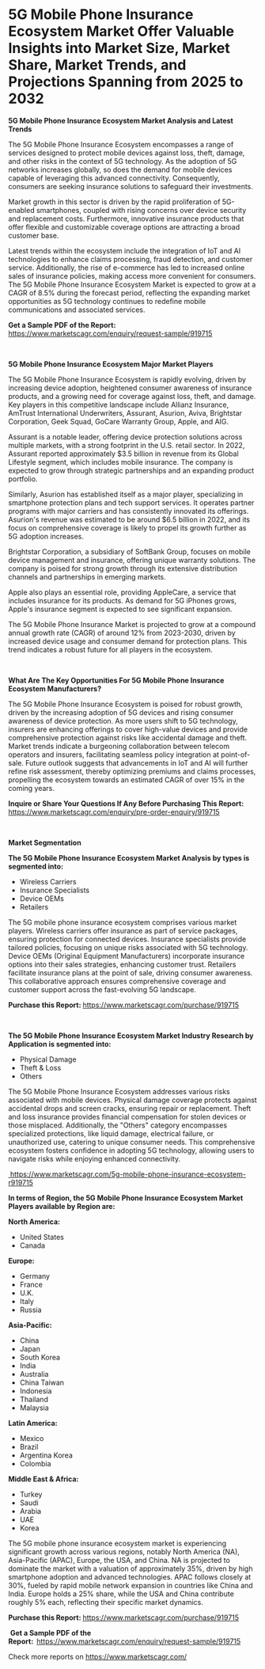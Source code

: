 <p><h1>5G Mobile Phone Insurance Ecosystem Market Offer Valuable Insights into Market Size, Market Share, Market Trends, and Projections Spanning from 2025 to 2032</h1></p><p><strong>5G Mobile Phone Insurance Ecosystem Market Analysis and Latest Trends</strong></p>
<p><p>The 5G Mobile Phone Insurance Ecosystem encompasses a range of services designed to protect mobile devices against loss, theft, damage, and other risks in the context of 5G technology. As the adoption of 5G networks increases globally, so does the demand for mobile devices capable of leveraging this advanced connectivity. Consequently, consumers are seeking insurance solutions to safeguard their investments. </p><p>Market growth in this sector is driven by the rapid proliferation of 5G-enabled smartphones, coupled with rising concerns over device security and replacement costs. Furthermore, innovative insurance products that offer flexible and customizable coverage options are attracting a broad customer base. </p><p>Latest trends within the ecosystem include the integration of IoT and AI technologies to enhance claims processing, fraud detection, and customer service. Additionally, the rise of e-commerce has led to increased online sales of insurance policies, making access more convenient for consumers. The 5G Mobile Phone Insurance Ecosystem Market is expected to grow at a CAGR of 8.5% during the forecast period, reflecting the expanding market opportunities as 5G technology continues to redefine mobile communications and associated services.</p></p>
<p><strong>Get a Sample PDF of the Report:&nbsp;</strong> <a href="https://www.marketscagr.com/enquiry/request-sample/919715?utm_campaign=2936&utm_medium=2&utm_source=Github&utm_content=ia&utm_term=07032025&utm_id=5g-mobile-phone-insurance-ecosystem">https://www.marketscagr.com/enquiry/request-sample/919715</a></p>
<p>&nbsp;</p>
<p><strong>5G Mobile Phone Insurance Ecosystem Major Market Players</strong></p>
<p><p>The 5G Mobile Phone Insurance Ecosystem is rapidly evolving, driven by increasing device adoption, heightened consumer awareness of insurance products, and a growing need for coverage against loss, theft, and damage. Key players in this competitive landscape include Allianz Insurance, AmTrust International Underwriters, Assurant, Asurion, Aviva, Brightstar Corporation, Geek Squad, GoCare Warranty Group, Apple, and AIG.</p><p>Assurant is a notable leader, offering device protection solutions across multiple markets, with a strong footprint in the U.S. retail sector. In 2022, Assurant reported approximately $3.5 billion in revenue from its Global Lifestyle segment, which includes mobile insurance. The company is expected to grow through strategic partnerships and an expanding product portfolio.</p><p>Similarly, Asurion has established itself as a major player, specializing in smartphone protection plans and tech support services. It operates partner programs with major carriers and has consistently innovated its offerings. Asurion's revenue was estimated to be around $6.5 billion in 2022, and its focus on comprehensive coverage is likely to propel its growth further as 5G adoption increases.</p><p>Brightstar Corporation, a subsidiary of SoftBank Group, focuses on mobile device management and insurance, offering unique warranty solutions. The company is poised for strong growth through its extensive distribution channels and partnerships in emerging markets.</p><p>Apple also plays an essential role, providing AppleCare, a service that includes insurance for its products. As demand for 5G iPhones grows, Apple's insurance segment is expected to see significant expansion.</p><p>The 5G Mobile Phone Insurance Market is projected to grow at a compound annual growth rate (CAGR) of around 12% from 2023-2030, driven by increased device usage and consumer demand for protection plans. This trend indicates a robust future for all players in the ecosystem.</p></p>
<p>&nbsp;</p>
<p><strong>What Are The Key Opportunities For 5G Mobile Phone Insurance Ecosystem Manufacturers?</strong></p>
<p><p>The 5G Mobile Phone Insurance Ecosystem is poised for robust growth, driven by the increasing adoption of 5G devices and rising consumer awareness of device protection. As more users shift to 5G technology, insurers are enhancing offerings to cover high-value devices and provide comprehensive protection against risks like accidental damage and theft. Market trends indicate a burgeoning collaboration between telecom operators and insurers, facilitating seamless policy integration at point-of-sale. Future outlook suggests that advancements in IoT and AI will further refine risk assessment, thereby optimizing premiums and claims processes, propelling the ecosystem towards an estimated CAGR of over 15% in the coming years.</p></p>
<p><strong>Inquire or Share Your Questions If Any Before Purchasing This Report:</strong> <a href="https://www.marketscagr.com/enquiry/pre-order-enquiry/919715?utm_campaign=2936&utm_medium=2&utm_source=Github&utm_content=ia&utm_term=07032025&utm_id=5g-mobile-phone-insurance-ecosystem">https://www.marketscagr.com/enquiry/pre-order-enquiry/919715</a></p>
<p>&nbsp;</p>
<p><strong>Market Segmentation</strong></p>
<p><strong>The 5G Mobile Phone Insurance Ecosystem Market Analysis by types is segmented into:</strong></p>
<p><ul><li>Wireless Carriers</li><li>Insurance Specialists</li><li>Device OEMs</li><li>Retailers</li></ul></p>
<p><p>The 5G mobile phone insurance ecosystem comprises various market players. Wireless carriers offer insurance as part of service packages, ensuring protection for connected devices. Insurance specialists provide tailored policies, focusing on unique risks associated with 5G technology. Device OEMs (Original Equipment Manufacturers) incorporate insurance options into their sales strategies, enhancing customer trust. Retailers facilitate insurance plans at the point of sale, driving consumer awareness. This collaborative approach ensures comprehensive coverage and customer support across the fast-evolving 5G landscape.</p></p>
<p><strong>Purchase this Report:&nbsp;</strong><a href="https://www.marketscagr.com/purchase/919715?utm_campaign=2936&utm_medium=2&utm_source=Github&utm_content=ia&utm_term=07032025&utm_id=5g-mobile-phone-insurance-ecosystem">https://www.marketscagr.com/purchase/919715</a></p>
<p>&nbsp;</p>
<p><strong>The 5G Mobile Phone Insurance Ecosystem Market Industry Research by Application is segmented into:</strong></p>
<p><ul><li>Physical Damage</li><li>Theft & Loss</li><li>Others</li></ul></p>
<p><p>The 5G Mobile Phone Insurance Ecosystem addresses various risks associated with mobile devices. Physical damage coverage protects against accidental drops and screen cracks, ensuring repair or replacement. Theft and loss insurance provides financial compensation for stolen devices or those misplaced. Additionally, the "Others" category encompasses specialized protections, like liquid damage, electrical failure, or unauthorized use, catering to unique consumer needs. This comprehensive ecosystem fosters confidence in adopting 5G technology, allowing users to navigate risks while enjoying enhanced connectivity.</p></p>
<p><a href="https://www.marketscagr.com/5g-mobile-phone-insurance-ecosystem-r919715?utm_campaign=2936&utm_medium=2&utm_source=Github&utm_content=ia&utm_term=07032025&utm_id=5g-mobile-phone-insurance-ecosystem">&nbsp;https://www.marketscagr.com/5g-mobile-phone-insurance-ecosystem-r919715</a></p>
<p><strong>In terms of Region, the 5G Mobile Phone Insurance Ecosystem Market Players available by Region are:</strong></p>
<p>
    <p> <strong> North America: </strong>
        <ul>
            <li>United States</li>
            <li>Canada</li>
        </ul>
        </p> 
    <p> <strong> Europe: </strong>
        <ul>
            <li>Germany</li>
            <li>France</li>
            <li>U.K.</li>
            <li>Italy</li>
            <li>Russia</li>
        </ul>
        </p> 
    <p> <strong> Asia-Pacific: </strong>
        <ul>
            <li>China</li>
            <li>Japan</li>
            <li>South Korea</li>
            <li>India</li>
            <li>Australia</li>
            <li>China Taiwan</li>
            <li>Indonesia</li>
            <li>Thailand</li>
            <li>Malaysia</li>
        </ul>
        </p> 
    <p> <strong> Latin America: </strong>
        <ul>
            <li>Mexico</li>
            <li>Brazil</li>
            <li>Argentina Korea</li>
            <li>Colombia</li>
        </ul>
        </p> 
    <p> <strong> Middle East & Africa: </strong>
        <ul>
            <li>Turkey</li>
            <li>Saudi</li>
            <li>Arabia</li>
            <li>UAE</li>
            <li>Korea</li>
        </ul>
    </p>
    </p>
<p><p>The 5G mobile phone insurance ecosystem market is experiencing significant growth across various regions, notably North America (NA), Asia-Pacific (APAC), Europe, the USA, and China. NA is projected to dominate the market with a valuation of approximately 35%, driven by high smartphone adoption and advanced technologies. APAC follows closely at 30%, fueled by rapid mobile network expansion in countries like China and India. Europe holds a 25% share, while the USA and China contribute roughly 5% each, reflecting their specific market dynamics.</p></p>
<p><strong>Purchase this Report: </strong><a href="https://www.marketscagr.com/purchase/919715?utm_campaign=2936&utm_medium=2&utm_source=Github&utm_content=ia&utm_term=07032025&utm_id=5g-mobile-phone-insurance-ecosystem">https://www.marketscagr.com/purchase/919715</a></p>
<p>&nbsp;<strong>Get a Sample PDF of the Report:&nbsp;&nbsp;</strong><a href="https://www.marketscagr.com/enquiry/request-sample/919715?utm_campaign=2936&utm_medium=2&utm_source=Github&utm_content=ia&utm_term=07032025&utm_id=5g-mobile-phone-insurance-ecosystem">https://www.marketscagr.com/enquiry/request-sample/919715</a></p>
<p><strong></strong></p>
<p>Check more reports on <a href="https://www.marketscagr.com/?utm_campaign=2936&utm_medium=2&utm_source=Github&utm_content=ia&utm_term=07032025&utm_id=5g-mobile-phone-insurance-ecosystem">https://www.marketscagr.com/</a></p>